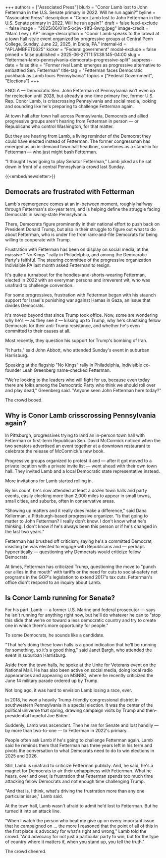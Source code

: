 +++
authors = ["Associated Press"]
blurb = "Conor Lamb lost to John Fetterman in the U.S. Senate primary in 2022. Will he run again?"
byline = "Associated Press"
description = "Conor Lamb lost to John Fetterman in the U.S. Senate primary in 2022. Will he run again?"
draft = false
feed-exclude = false
image = "2025/06/01m5-xcjw-41f3-8wrg.jpeg"
image-credit = "Marc Levy / AP"
image-description = "Conor Lamb speaks to the crowd at a town hall-style event organized by progressive groups at Central Penn College, Sunday, June 22, 2025, in Enola, PA."
internal-id = "APLAMBFET0625"
kicker = "Federal government"
modal-exclude = false
pinned = false
published = 2025-06-27T11:51:39.145-04:00
slug = "fetterman-lamb-pennsylvania-democrats-progressive-split"
suppress-date = false
title = "Former rival Lamb emerges as progressive alternative to embattled Sen. Fetterman"
title-tag = "Fetterman faces Democratic pushback as Lamb tours Pennsylvania"
topics = ["Federal Government", "Elections"]
+++

ENOLA — Democratic Sen. John Fetterman of Pennsylvania isn&#39;t even up for reelection until 2028, but already a one-time primary foe, former U.S. Rep. Conor Lamb, is crisscrossing Pennsylvania and social media, looking and sounding like he&#39;s preparing to challenge Fetterman again.

At town hall after town hall across Pennsylvania, Democrats and allied progressive groups aren&#39;t hearing from Fetterman in person — or Republicans who control Washington, for that matter.

But they are hearing from Lamb, a living reminder of the Democrat they could have elected instead of Fetterman. The former congressman has emerged as an in-demand town hall headliner, sometimes as a stand-in for Fetterman — who just might bash Fetterman.

&#34;I thought I was going to play Senator Fetterman,&#34; Lamb joked as he sat down in front of a central Pennsylvania crowd last Sunday.

{{<embed/newsletter>}}

## Democrats are frustrated with Fetterman

Lamb&#39;s reemergence comes at an in-between moment, roughly halfway through Fetterman&#39;s six-year term, and is helping define the struggle facing Democrats in swing-state Pennsylvania.

There, Democrats figure prominently in their national effort to push back on President Donald Trump, but also in their struggle to figure out what to do about Fetterman, who is under fire from rank-and-file Democrats for being willing to cooperate with Trump.

Frustration with Fetterman has been on display on social media, at the massive &#34; No Kings &#34; rally in Philadelphia, and among the Democratic Party&#39;s faithful. The steering committee of the progressive organization Indivisible PA last month asked Fetterman to resign.

It&#39;s quite a turnabout for the hoodies-and-shorts-wearing Fetterman, elected in 2022 with an everyman persona and irreverent wit, who was unafraid to challenge convention.

For some progressives, frustration with Fetterman began with his staunch support for Israel&#39;s punishing war against Hamas in Gaza, an issue that divides Democrats.

It&#39;s moved beyond that since Trump took office. Now, some are wondering why he&#39;s — as they see it — kissing up to Trump, why he&#39;s chastising fellow Democrats for their anti-Trump resistance, and whether he&#39;s even committed to their causes at all.

Most recently, they question his support for Trump&#39;s bombing of Iran.

&#34;It hurts,&#34; said John Abbott, who attended Sunday&#39;s event in suburban Harrisburg.

Speaking at the flagship &#34;No Kings&#34; rally in Philadelphia, Indivisible co-founder Leah Greenberg name-checked Fetterman.

&#34;We&#39;re looking to the leaders who will fight for us, because even today there are folks among the Democratic Party who think we should roll over and play dead,&#34; Greenberg said. &#34;Anyone seen John Fetterman here today?&#34;

The crowd booed.

## Why is Conor Lamb crisscrossing Pennsylvania again?

In Pittsburgh, progressives trying to land an in-person town hall with Fetterman or first-term Republican Sen. David McCormick noticed when the two senators advertised an event together at a downtown restaurant to celebrate the release of McCormick&#39;s new book.

Progressive groups organized to protest it and — after it got moved to a private location with a private invite list — went ahead with their own town hall. They invited Lamb and a local Democratic state representative instead.

More invitations for Lamb started rolling in.

By his count, he&#39;s now attended at least a dozen town halls and party events, easily clocking more than 2,000 miles to appear in small towns, small cities, and suburbs, often in conservative areas.

&#34;Showing up matters and it really does make a difference,&#34; said Dana Kellerman, a Pittsburgh-based progressive organizer. &#34;Is that going to matter to John Fetterman? I really don&#39;t know. I don&#39;t know what he&#39;s thinking. I don&#39;t know if he&#39;s always been this person or if he&#39;s changed in the last two years.&#34;

Fetterman has brushed off criticism, saying he&#39;s a committed Democrat, insisting he was elected to engage with Republicans and — perhaps hypocritically — questioning why Democrats would criticize fellow Democrats.

At times, Fetterman has criticized Trump, questioning the move to &#34;punch our allies in the mouth&#34; with tariffs or the need for cuts to social-safety net programs in the GOP&#39;s legislation to extend 2017&#39;s tax cuts. Fetterman&#39;s office didn&#39;t respond to an inquiry about Lamb.

## Is Conor Lamb running for Senate?

For his part, Lamb — a former U.S. Marine and federal prosecutor — says he isn&#39;t running for anything right now, but he&#39;ll do whatever he can to &#34;stop this slide that we&#39;re on toward a less democratic country and try to create one in which there&#39;s more opportunity for people.&#34;

To some Democrats, he sounds like a candidate.

&#34;That he&#39;s doing these town halls is a good indication that he&#39;ll be running for something, so it&#39;s a good thing,&#34; said Janet Bargh, who attended the event in suburban Harrisburg.

Aside from the town halls, he spoke at the Unite for Veterans event on the National Mall. He has also been active on social media, doing local radio appearances and appearing on MSNBC, where he recently criticized the June 14 military parade ordered up by Trump.

Not long ago, it was hard to envision Lamb losing a race, ever.

In 2018, he won a heavily Trump-friendly congressional district in southwestern Pennsylvania in a special election. It was the center of the political universe that spring, drawing campaign visits by Trump and then-presidential hopeful Joe Biden.

Suddenly, Lamb was ascendant. Then he ran for Senate and lost handily — by more than two-to-one — to Fetterman in 2022&#39;s primary.

People often ask Lamb if he&#39;s going to challenge Fetterman again. Lamb said he reminds them that Fetterman has three years left in his term and pivots the conversation to what Democrats need to do to win elections in 2025 and 2026.

Still, Lamb is unafraid to criticize Fetterman publicly. And, he said, he&#39;s a magnet for Democrats to air their unhappiness with Fetterman. What he hears, over and over, is frustration that Fetterman spends too much time attacking fellow Democrats and not enough time challenging Trump.

&#34;And that is, I think, what&#39;s driving the frustration more than any one particular issue,&#34; Lamb said.

At the town hall, Lamb wasn&#39;t afraid to admit he&#39;d lost to Fetterman. But he turned it into an attack line.

&#34;When I watch the person who beat me give up on every important issue that he campaigned on ... the more I reasoned that the point of all of this in the first place is advocacy for what&#39;s right and wrong,&#34; Lamb told the crowd. &#34;And advocacy for not just a particular party to win, but for the type of country where it matters if, when you stand up, you tell the truth.&#34;

The crowd cheered.<strong></strong>

